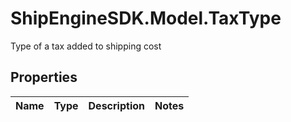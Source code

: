 # ShipEngineSDK.Model.TaxType
Type of a tax added to shipping cost

## Properties

Name | Type | Description | Notes
------------ | ------------- | ------------- | -------------

